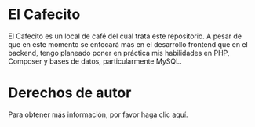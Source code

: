 # El Cafecito

El Cafecito es un local de café del cual trata este repositorio. A pesar de que en este momento se enfocará más en el desarrollo frontend que en el backend, tengo planeado poner en práctica mis habilidades en PHP, Composer y bases de datos, particularmente MySQL.

# Derechos de autor
Para obtener más información, por favor haga clic [aquí](https://www.instagram.com/elcafecito.01/).
